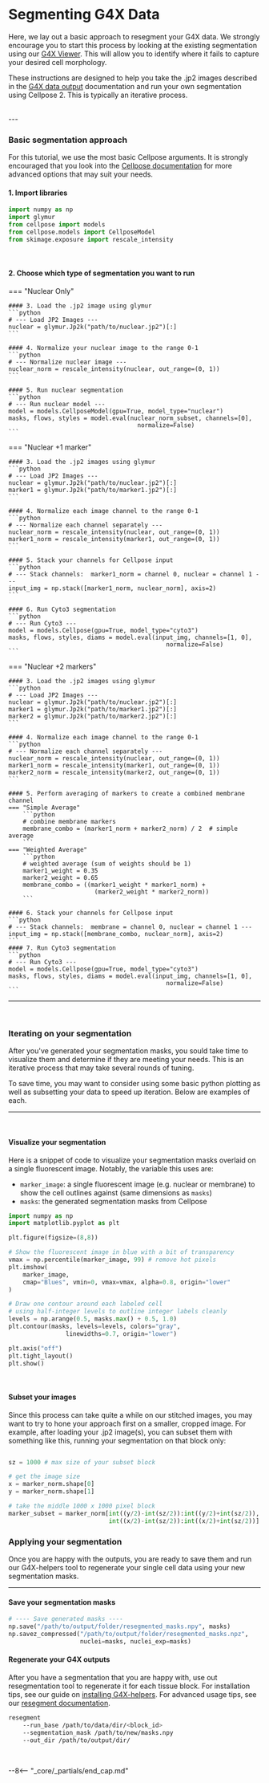 <br>

# Segmenting G4X Data

Here, we lay out a basic approach to resegment your G4X data. We strongly encourage you to start this process by looking at the existing segmentation using our [G4X Viewer](https://docs.singulargenomics.com/G4X-viewer/). This will allow you to identify where it fails to capture your desired cell morphology. 

These instructions are designed to help you take the .jp2 images described in the [G4X data output](../g4x_data/g4x_output.md) documentation and run your own segmentation using Cellpose 2. This is typically an iterative process.

<br>
---

### Basic segmentation approach

For this tutorial, we use the most basic Cellpose arguments. It is strongly encouraged that you look into the [Cellpose documentation](https://cellpose.readthedocs.io/en/latest/) for more advanced options that may suit your needs.

#### 1. Import libraries
```python
import numpy as np
import glymur
from cellpose import models
from cellpose.models import CellposeModel
from skimage.exposure import rescale_intensity
```
<br>

#### 2. Choose which type of segmentation you want to run

=== "Nuclear Only"

    #### 3. Load the .jp2 image using glymur
    ```python
    # --- Load JP2 Images ---
    nuclear = glymur.Jp2k("path/to/nuclear.jp2")[:]
    ```

    #### 4. Normalize your nuclear image to the range 0-1
    ```python
    # --- Normalize nuclear image ---
    nuclear_norm = rescale_intensity(nuclear, out_range=(0, 1))
    ```

    #### 5. Run nuclear segmentation
    ```python
    # --- Run nuclear model ---
    model = models.CellposeModel(gpu=True, model_type="nuclear")
    masks, flows, styles = model.eval(nuclear_norm_subset, channels=[0],
                                        normalize=False)
    ```

=== "Nuclear +1 marker"

    #### 3. Load the .jp2 images using glymur
    ```python
    # --- Load JP2 Images ---
    nuclear = glymur.Jp2k("path/to/nuclear.jp2")[:]
    marker1 = glymur.Jp2k("path/to/marker1.jp2")[:]
    ```

    #### 4. Normalize each image channel to the range 0-1
    ```python
    # --- Normalize each channel separately ---
    nuclear_norm = rescale_intensity(nuclear, out_range=(0, 1))
    marker1_norm = rescale_intensity(marker1, out_range=(0, 1))
    ```
    
    #### 5. Stack your channels for Cellpose input
    ```python
    # --- Stack channels:  marker1_norm = channel 0, nuclear = channel 1 ---
    input_img = np.stack([marker1_norm, nuclear_norm], axis=2)
    ```

    #### 6. Run Cyto3 segmentation
    ```python
    # --- Run Cyto3 ---
    model = models.Cellpose(gpu=True, model_type="cyto3")
    masks, flows, styles, diams = model.eval(input_img, channels=[1, 0], 
                                                normalize=False)
    ```

=== "Nuclear +2 markers"
    
    #### 3. Load the .jp2 images using glymur
    ```python
    # --- Load JP2 Images ---
    nuclear = glymur.Jp2k("path/to/nuclear.jp2")[:]
    marker1 = glymur.Jp2k("path/to/marker1.jp2")[:]
    marker2 = glymur.Jp2k("path/to/marker2.jp2")[:]
    ```

    #### 4. Normalize each image channel to the range 0-1
    ```python
    # --- Normalize each channel separately ---
    nuclear_norm = rescale_intensity(nuclear, out_range=(0, 1))
    marker1_norm = rescale_intensity(marker1, out_range=(0, 1))
    marker2_norm = rescale_intensity(marker2, out_range=(0, 1))
    ```
    
    #### 5. Perform averaging of markers to create a combined membrane channel
    === "Simple Average"
        ```python
        # combine membrane markers
        membrane_combo = (marker1_norm + marker2_norm) / 2  # simple average
        ```
    === "Weighted Average"
        ```python
        # weighted average (sum of weights should be 1)
        marker1_weight = 0.35
        marker2_weight = 0.65
        membrane_combo = ((marker1_weight * marker1_norm) + 
                            (marker2_weight * marker2_norm))
        ```
    
    #### 6. Stack your channels for Cellpose input
    ```python
    # --- Stack channels:  membrane = channel 0, nuclear = channel 1 ---
    input_img = np.stack([membrane_combo, nuclear_norm], axis=2)
    ```
    #### 7. Run Cyto3 segmentation
    ```python
    # --- Run Cyto3 ---
    model = models.Cellpose(gpu=True, model_type="cyto3")
    masks, flows, styles, diams = model.eval(input_img, channels=[1, 0], 
                                                normalize=False)
    ```
---

<br>

### Iterating on your segmentation

After you've generated your segmentation masks, you sould take time to visualize them and determine if they are meeting your needs. This is an iterative process that may take several rounds of tuning. 

To save time, you may want to consider using some basic python plotting as well as subsetting your data to speed up iteration. Below are examples of each.

---
<br>

#### Visualize your segmentation

Here is a snippet of code to visualize your segmentation masks overlaid on a single fluorescent image. Notably, the variable this uses are:

* `marker_image`: a single fluorescent image (e.g. nuclear or membrane) to show the cell outlines against (same dimensions as `masks`)
* `masks`: the generated segmentation masks from Cellpose

```python
import numpy as np
import matplotlib.pyplot as plt

plt.figure(figsize=(8,8))

# Show the fluorescent image in blue with a bit of transparency
vmax = np.percentile(marker_image, 99) # remove hot pixels
plt.imshow(
    marker_image, 
    cmap="Blues", vmin=0, vmax=vmax, alpha=0.8, origin="lower"
)

# Draw one contour around each labeled cell
# using half-integer levels to outline integer labels cleanly
levels = np.arange(0.5, masks.max() + 0.5, 1.0)
plt.contour(masks, levels=levels, colors="gray", 
                linewidths=0.7, origin="lower") 

plt.axis("off")
plt.tight_layout()
plt.show()

```

<br>

#### Subset your images

Since this process can take quite a while on our stitched images, you may want to try to hone your approach first on a smaller, cropped image. For example, after loading your .jp2 image(s), you can subset them with something like this, running your segmentation on that block only:

```python

sz = 1000 # max size of your subset block

# get the image size
x = marker_norm.shape[0]
y = marker_norm.shape[1]

# take the middle 1000 x 1000 pixel block
marker_subset = marker_norm[int((y/2)-int(sz/2)):int((y/2)+int(sz/2)),
                            int((x/2)-int(sz/2)):int((x/2)+int(sz/2))]
```

### Applying your segmentation

Once you are happy with the outputs, you are ready to save them and run our G4X-helpers tool to regenerate your single cell data using your new segmentation masks.

---

#### Save your segmentation masks

```python
# ---- Save generated masks ----
np.save("/path/to/output/folder/resegmented_masks.npy", masks)
np.savez_compressed("/path/to/output/folder/resegmented_masks.npz", 
                    nuclei=masks, nuclei_exp=masks)
```

#### Regenerate your G4X outputs

After you have a segmentation that you are happy with, use out resegmentation tool to regenerate it for each tissue block. For installation tips, see our guide on [installing G4X-helpers](https://docs.singulargenomics.com/G4X-helpers/g4x_helpers/installation). For advanced usage tips, see our [resegment documentation](https://docs.singulargenomics.com/G4X-helpers/g4x_helpers/features/resegment).

```bash
resegment 
    --run_base /path/to/data/dir/<block_id>
    --segmentation_mask /path/to/new/masks.npy 
    --out_dir /path/to/output/dir/
```

<br>

--8<-- "_core/_partials/end_cap.md"

